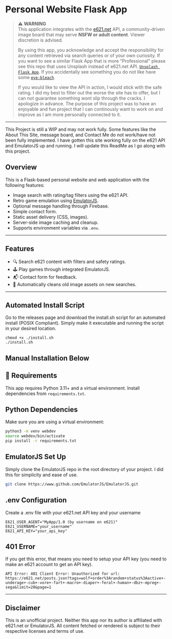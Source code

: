 # Personal Website Flask App

> ⚠️ **WARNING**  
> This application integrates with the [e621.net](https://e621.net) API, a community-driven image board that may serve **NSFW or adult content**. Viewer discretion is advised.
>   
> By using this app, you acknowledge and accept the responsibility for any content retrieved via search queries or of your own curiosity.
> If you want to see a similar Flask App that is more "Professional" please see this repo that uses Unsplash instead of e621.net API. [`Unsplash Flask App`](https://github.com/austinjb995/Unsplash-Project).
> If you accidentally see something you do not like have some [`eye-bleach`](https://eyebleach.me/).
> 
> If you would like to view the API in action, I would stick with the safe rating. I did my best to filter out the worse the site has to offer, but I can not guarantee something wont slip through the cracks. I apologize in advance.
> The purpose of this project was to have an enjoyable and fun project that I can continously want to work on and improve as I am more personally connected to it.

---

This Project is still a WIP and may not work fully. Some features like the About This Site, message board, and Contact Me do not work/have not been fully implemented. I have gotten this site working fully on the e621 API and EmulatorJS up and running.
I will update this ReadMe as I go along with this project.

## Overview

This is a Flask-based personal website and web application with the following features:

- Image search with rating/tag filters using the e621 API.
- Retro game emulation using [EmulatorJS](https://github.com/EmulatorJS/EmulatorJS).
- Optional message handling through Firebase.
- Simple contact form.
- Static asset delivery (CSS, images).
- Server-side image caching and cleanup.
- Supports environment variables via `.env`.

---

## Features

- 🔍 Search e621 content with filters and safety ratings.
- 🕹️ Play games through integrated EmulatorJS.
- 📬 Contact form for feedback.
- 🧼 Automatically cleans old image assets on new searches.

---
## Automated Install Script

Go to the releases page and download the install.sh script for an automated install (POSIX Compliant). Simply make it executable and running the script in your desired location.

```shell
chmod +x ./install.sh
./install.sh
```

## Manual Installation Below 

## 🧱 Requirements

This app requires Python 3.11+ and a virtual environment. Install dependencies from `requirements.txt`.

## Python Dependencies

Make sure you are using a virtual environment:

```bash
python3 -m venv webdev
source webdev/bin/activate
pip install -r requirements.txt
```
## EmulatorJS Set Up

Simply clone the EmulatorJS repo in the root directory of your project. I did this for simplicity and ease of use.

```bash
git clone https://www.github.com/EmulatorJS/EmulatorJS.git
```

## .env Configuration

Create a .env file with your e621.net API key and your username

```.env file contents
E621_USER_AGENT="MyApp/1.0 (by username on e621)"
E621_USERNAME="your_username"
E621_API_KEY="your_api_key"
```

## 401 Error

If you get this error, that means you need to setup your API key (you need to make an e621 account to get an API key).

```error
API Error: 401 Client Error: Unauthorized for url: https://e621.net/posts.json?tags=wolf+order%3Arandom+status%3Aactive+-underage+-cub+-vore+-fart+-macro+-diaper+-feral+-human+-dbz+-mpreg+-sega&limit=20&page=1
```
___

## Disclaimer

This is an unofficial project. Neither this app nor its author is affiliated with e621.net or EmulatorJS. All content fetched or rendered is subject to their respective licenses and terms of use.
